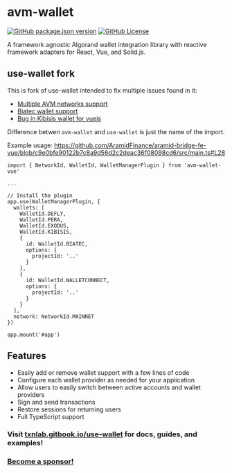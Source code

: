 # avm-wallet

[![GitHub package.json version](https://img.shields.io/github/package-json/v/TxnLab/avm-wallet?filename=packages%2Favm-wallet%2Fpackage.json&label=version)](https://www.npmjs.com/package/avm-wallet?activeTab=versions)
[![GitHub License](https://img.shields.io/github/license/scholtz/avm-wallet)](https://github.com/scholtz/avm-wallet/blob/main/LICENSE.md)

A framework agnostic Algorand wallet integration library with reactive framework adapters for React, Vue, and Solid.js.

## use-wallet fork

This is fork of use-wallet intended to fix multiple issues found in it:

- [Multiple AVM networks support](https://github.com/TxnLab/use-wallet/pull/222)
- [Biatec wallet support](https://github.com/TxnLab/use-wallet/pull/202)
- [Bug in Kibisis wallet for vuejs](https://github.com/TxnLab/use-wallet/pull/225)

Difference betwen `avm-wallet` and `use-wallet` is just the name of the import.

Example usage: https://github.com/AramidFinance/aramid-bridge-fe-vue/blob/c9e0bfe90122b7c8a9d56d2c2deac36f08098cd6/src/main.ts#L28

```
import { NetworkId, WalletId, WalletManagerPlugin } from 'avm-wallet-vue'

...

// Install the plugin
app.use(WalletManagerPlugin, {
  wallets: [
    WalletId.DEFLY,
    WalletId.PERA,
    WalletId.EXODUS,
    WalletId.KIBISIS,
    {
      id: WalletId.BIATEC,
      options: {
        projectId: '..'
      }
    },
    {
      id: WalletId.WALLETCONNECT,
      options: {
        projectId: '..'
      }
    }
  ],
  network: NetworkId.MAINNET
})

app.mount('#app')
```

## Features

- Easily add or remove wallet support with a few lines of code
- Configure each wallet provider as needed for your application
- Allow users to easily switch between active accounts and wallet providers
- Sign and send transactions
- Restore sessions for returning users
- Full TypeScript support

### Visit [txnlab.gitbook.io/use-wallet](https://txnlab.gitbook.io/use-wallet) for docs, guides, and examples!

### [Become a sponsor!](https://github.com/sponsors/TxnLab/)
